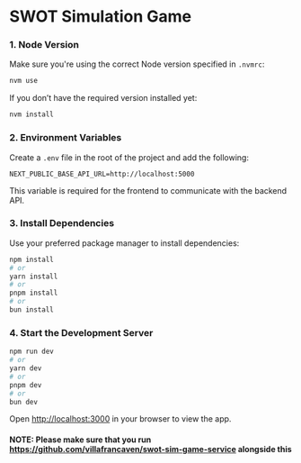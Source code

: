 # SWOT Simulation Game

### 1. Node Version

Make sure you're using the correct Node version specified in `.nvmrc`:

```bash
nvm use
```

If you don’t have the required version installed yet:

```bash
nvm install
```

### 2. Environment Variables

Create a `.env` file in the root of the project and add the following:

```env
NEXT_PUBLIC_BASE_API_URL=http://localhost:5000
```

This variable is required for the frontend to communicate with the backend API.

### 3. Install Dependencies

Use your preferred package manager to install dependencies:

```bash
npm install
# or
yarn install
# or
pnpm install
# or
bun install
```

### 4. Start the Development Server

```bash
npm run dev
# or
yarn dev
# or
pnpm dev
# or
bun dev
```

Open [http://localhost:3000](http://localhost:3000) in your browser to view the app.


#### NOTE: Please make sure that you run https://github.com/villafrancaven/swot-sim-game-service alongside this
